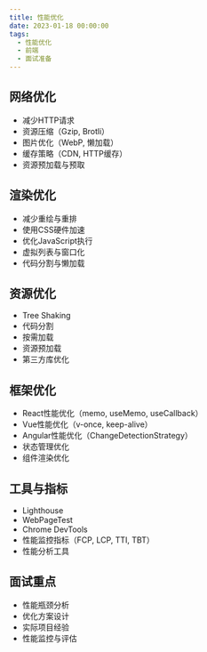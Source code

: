 ```yaml
---
title: 性能优化
date: 2023-01-18 00:00:00
tags: 
  - 性能优化
  - 前端
  - 面试准备
---
```


## 网络优化
- 减少HTTP请求
- 资源压缩（Gzip, Brotli）
- 图片优化（WebP, 懒加载）
- 缓存策略（CDN, HTTP缓存）
- 资源预加载与预取

## 渲染优化
- 减少重绘与重排
- 使用CSS硬件加速
- 优化JavaScript执行
- 虚拟列表与窗口化
- 代码分割与懒加载

## 资源优化
- Tree Shaking
- 代码分割
- 按需加载
- 资源预加载
- 第三方库优化

## 框架优化
- React性能优化（memo, useMemo, useCallback）
- Vue性能优化（v-once, keep-alive）
- Angular性能优化（ChangeDetectionStrategy）
- 状态管理优化
- 组件渲染优化

## 工具与指标
- Lighthouse
- WebPageTest
- Chrome DevTools
- 性能监控指标（FCP, LCP, TTI, TBT）
- 性能分析工具

## 面试重点
- 性能瓶颈分析
- 优化方案设计
- 实际项目经验
- 性能监控与评估
